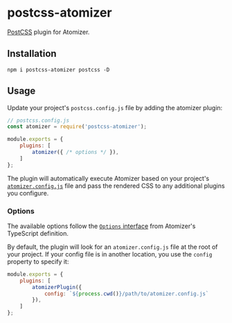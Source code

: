 # postcss-atomizer

[PostCSS](https://postcss.org/) plugin for Atomizer.

## Installation

```shell
npm i postcss-atomizer postcss -D
```

## Usage

Update your project's `postcss.config.js` file by adding the atomizer plugin:

```js
// postcss.config.js
const atomizer = require('postcss-atomizer');

module.exports = {
    plugins: [
        atomizer({ /* options */ }),
    ]
};
```

The plugin will automatically execute Atomizer based on your project's [`atomizer.config.js`](https://acss.io/configuration.html) file and pass the rendered CSS to any additional plugins you configure.

### Options

The available options follow the [`Options` interface](https://github.com/acss-io/atomizer/blob/main/packages/atomizer/index.d.ts) from Atomizer's TypeScript definition.

By default, the plugin will look for an `atomizer.config.js` file at the root of your project. If your config file is in another location, you use the `config` property to specify it:

```js
module.exports = {
    plugins: [
        atomizerPlugin({
            config: `${process.cwd()}/path/to/atomizer.config.js`
        }),
    ]
};
```
